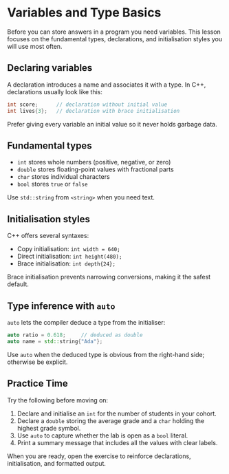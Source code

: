 # Variables and Type Basics

Before you can store answers in a program you need variables. This lesson focuses on the fundamental types, declarations, and initialisation styles you will use most often.

## Declaring variables

A declaration introduces a name and associates it with a type. In C++, declarations usually look like this:

```cpp
int score;      // declaration without initial value
int lives{3};   // declaration with brace initialisation
```

Prefer giving every variable an initial value so it never holds garbage data.

## Fundamental types

- `int` stores whole numbers (positive, negative, or zero)
- `double` stores floating-point values with fractional parts
- `char` stores individual characters
- `bool` stores `true` or `false`

Use `std::string` from `<string>` when you need text.

## Initialisation styles

C++ offers several syntaxes:

- Copy initialisation: `int width = 640;`
- Direct initialisation: `int height(480);`
- Brace initialisation: `int depth{24};`

Brace initialisation prevents narrowing conversions, making it the safest default.

## Type inference with `auto`

`auto` lets the compiler deduce a type from the initialiser:

```cpp
auto ratio = 0.618;     // deduced as double
auto name = std::string{"Ada"};
```

Use `auto` when the deduced type is obvious from the right-hand side; otherwise be explicit.

## Practice Time

Try the following before moving on:

1. Declare and initialise an `int` for the number of students in your cohort.
2. Declare a `double` storing the average grade and a `char` holding the highest grade symbol.
3. Use `auto` to capture whether the lab is open as a `bool` literal.
4. Print a summary message that includes all the values with clear labels.

When you are ready, open the exercise to reinforce declarations, initialisation, and formatted output.

